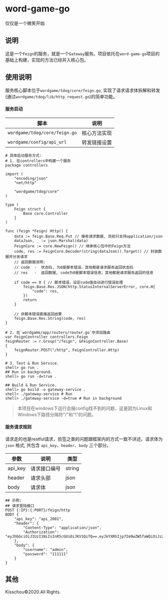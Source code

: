 # word-game-go
仅仅是一个微笑开始

## 说明
这是一个`Feign`的服务，就是一个`Gateway`服务。项目依托在`word-game-go`项目的基础上构建，实现的方法已经并入核心包。

## 使用说明
服务核心脚本位于`wordgame/tdog/core/feign.go`, 实现了请求请求体拆解和转发(通过`wordgame/tdog/lib/http_request.go`)的简单功能。

#### 服务启动
脚本 | 说明
-- | --
`wordgame/tdog/core/feign.go` | 核心方法实现
`wordgame/config/api_url` | 转发链接设置

```
# 具体启动服务方式:
# 1. 在controllers中构建一个服务
package controllers

import (
	"encoding/json"
	"net/http"

	"wordgame/tdog/core"
)

type (
	Feign struct {
		Base core.Controller
	}
)

func (feign *Feign) Http() {
	data := feign.Base.Req.Put // 接收请求数据, 目前只支持application/json
	dataJson, _ := json.Marshal(data)
	FeignCore := core.NewFeign() // 继承核心包中的Feign方法
	code, res := FeignCore.Decoder(string(dataJson)).Target() // 封装数据并分发请求
    // 返回数据说明:
    // code  -  状态码, 为0是脚本错误，其他都是请求服务返回状态码
    // res   -  返回数据, code为0是脚本错误信息，其他都是请求服务返回的信息

	if code == 0 { // 脚本错误，设定code值自动进行错误处理
		feign.Base.Res.JSON(http.StatusInternalServerError, core.H{
			"code": res,
		})
		return
	}

    // 非脚本错误直接返回结果
	feign.Base.Res.String(code, res)
}

# 2. 在`wordgame/app/routers/router.go`中添加路由
var FeignController controllers.Feign
feignRouter := r.Group("/feign", &FeignController.Base)
{
    feignRouter.POST("/http", FeignController.Http)
}

# 3. Test & Run Service.
shell> go run .
## Run in background.
shell> go run -d=true .

## Build & Run Service.
shell> go build -o gateway-service .
shell> ./gateway-service # Run
shell> ./gateway-service -d=true # Run in background
```
> 本项目在windows下运行会报config找不到的问题，这是因为Linux和Windows下路径分隔符"/"和"\\"的问题。

#### 服务请求规则
请求走的也是restful请求，验签之类的问题跟框架内的方式一致不详述。请求体为 `json` 格式, 共包含 `api_key`、`header`、`body` 三个部分。

参数 | 说明 | 类型
-- | -- | --
api_key | 请求接口编号 | string
header | 请求头部 | json
body | 请求体 | json

```
## 示例:
## 请求登陆接口
POST {:IP}:{:PORT}/feign/http
BODY {
    "api_key": "api_2001",
    "header": {
        "Content-Type": "application/json",
        "Authorization": "eyJhbGciOiJIUzI1NiIsInR5cGUiOiJKV1QifQ==.eyJkYXRhIjp7Im9wZW5faWQiOiJzZUd4TGNodXJRcUJzWENHIn0sImV4cCI6NzIwMCwiaXRhIjoxNTkxOTUwMjc5fQ==.756dffe3d786cfc9df042377accaf3b7ebe45fadcd1c9262226b944d71c9e69c"
    },
    "body": {
        "username": "admin",
        "password": "111111"
    }
}
```

## 其他
Kisschou&copy;2020.All Rights.

